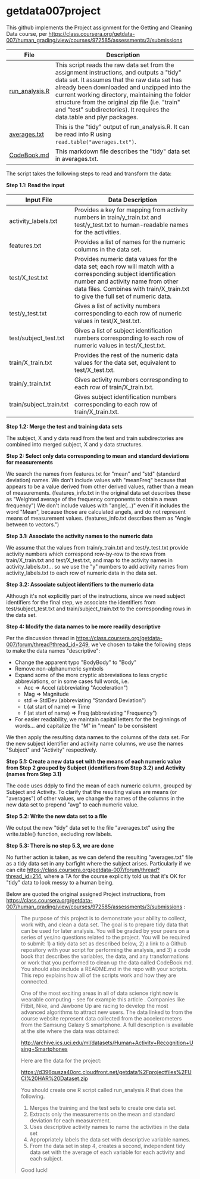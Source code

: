 getdata007project
=================

This github implements the Project assignment for the Getting and Cleaning Data course, per https://class.coursera.org/getdata-007/human_grading/view/courses/972585/assessments/3/submissions

File | Description
---- | -----------
[run_analysis.R](https://github.com/curnutt/getdata007project/blob/master/run_analysis.R) | This script reads the raw data set from the assignment instructions, and outputs a "tidy" data set. It assumes that the raw data set has already been downloaded and unzipped into the current working directory, maintaining the folder structure from the original zip file (i.e. "train" and "test" subdirectories). It requires the data.table and plyr packages.
[averages.txt](https://github.com/curnutt/getdata007project/blob/master/averages.txt) | This is the "tidy" output of run_analysis.R. It can be read into R using ```read.table("averages.txt")```.
[CodeBook.md](https://github.com/curnutt/getdata007project/blob/master/CodeBook.md) | This markdown file describes the "tidy" data set in averages.txt.

The script takes the following steps to read and transform the data:

**Step 1.1: Read the input**

Input File | Data Description
---------- | ----------------
activity\_labels.txt | Provides a key for mapping from activity numbers in train/y\_train.txt and test/y\_test.txt to human-readable names for the activities.
features.txt | Provides a list of names for the numeric columns in the data set.
test/X\_test.txt | Provides numeric data values for the data set; each row will match with a corresponding subject identification number and activity name from other data files. Combines with train/X\_train.txt to give the full set of numeric data.
test/y\_test.txt | Gives a list of activity numbers corresponding to each row of numeric values in test/X\_test.txt.
test/subject\_test.txt | Gives a list of subject identification numbers corresponding to each row of numeric values in test/X\_test.txt.
train/X\_train.txt | Provides the rest of the numeric data values for the data set, equivalent to test/X\_test.txt.
train/y\_train.txt | Gives activity numbers corresponding to each row of train/X\_train.txt.
train/subject\_train.txt | Gives subject identification numbers corresponding to each row of train/X\_train.txt.

**Step 1.2: Merge the test and training data sets**

The subject, X and y data read from the test and train subdirectories are combined into merged subject, X and y data structures.

**Step 2: Select only data corresponding to mean and standard deviations for measurements**

We search the names from features.txt for "mean" and "std" (standard deviation) names.
We don't include values with "meanFreq" because that appears to be a value derived from other derived values, rather than a mean of measurements. (features\_info.txt in the original data set describes these as "Weighted average of the frequency components to obtain a mean frequency")
We don't include values with "angle(...)" even if it includes the word "Mean", because those are calculated angels, and do not represent means of measurement values. (features\_info.txt describes them as "Angle between to vectors.")

**Step 3.1: Associate the activity names to the numeric data**

We assume that the values from train/y\_train.txt and test/y\_test.txt provide activity numbers which correspond row-by-row to the rows from train/X\_train.txt and test/X\_test.txt, and map to the activity names in activity\_labels.txt... so we use the "y" numbers to add activity names from activity\_labels.txt to each row of numeric data in the data set.

**Step 3.2: Associate subject identifiers to the numeric data**

Although it's not explicitly part of the instructions, since we need subject identifiers for the final step, we associate the identifiers from test/subject\_test.txt and train/subject\_train.txt to the corresponding rows in the data set.

**Step 4: Modify the data names to be more readily descriptive**

Per the discussion thread in https://class.coursera.org/getdata-007/forum/thread?thread_id=249, we've chosen to take the following steps to make the data names "descriptive":
* Change the apparent typo "BodyBody" to "Body"
* Remove non-alphanumeric symbols
* Expand some of the more cryptic abbreviations to less cryptic abbreviations, or in some cases full words, i.e.
    * Acc => Accel      (abbreviating "Acceleration")
    * Mag => Magnitude
    * std => StdDev     (abbreviating "Standard Deviation")
    * t (at start of name) => Time
    * f (at start of name) => Freq    (abbreviating "Frequency")
* For easier readability, we maintain capital letters for the beginnings of words... and capitalize the "M" in "mean" to be consistent

We then apply the resulting data names to the columns of the data set.
For the new subject identifier and activity name columns, we use the names "Subject" and "Activity" respectively.

**Step 5.1: Create a new data set with the means of each numeric value from Step 2 grouped by Subject (identifiers from Step 3.2) and Activity (names from Step 3.1)**

The code uses ddply to find the mean of each numeric column, grouped by Subject and Activity.
To clarify that the resulting values are means (or "averages") of other values, we change the names of the columns in the new data set to prepend "avg" to each numeric value.

**Step 5.2: Write the new data set to a file**

We output the new "tidy" data set to the file "averages.txt" using the write.table() function, excluding row labels.

**Step 5.3: There is no step 5.3, we are done**

No further action is taken, as we can defend the resulting "averages.txt" file as a tidy data set in any barfight where the subject arises.  Particularly if we can cite https://class.coursera.org/getdata-007/forum/thread?thread_id=214, where a TA for the course explicitly told us that it's OK for "tidy" data to look messy to a human being.




Below are quoted the original assigned Project instructions, from https://class.coursera.org/getdata-007/human_grading/view/courses/972585/assessments/3/submissions :
> The purpose of this project is to demonstrate your ability to collect, work with, and clean a data set. The goal is to prepare tidy data that can be used for later analysis. You will be graded by your peers on a series of yes/no questions related to the project. You will be required to submit: 1) a tidy data set as described below, 2) a link to a Github repository with your script for performing the analysis, and 3) a code book that describes the variables, the data, and any transformations or work that you performed to clean up the data called CodeBook.md. You should also include a README.md in the repo with your scripts. This repo explains how all of the scripts work and how they are connected.  
> 
> One of the most exciting areas in all of data science right now is wearable computing - see for example this article . Companies like Fitbit, Nike, and Jawbone Up are racing to develop the most advanced algorithms to attract new users. The data linked to from the course website represent data collected from the accelerometers from the Samsung Galaxy S smartphone. A full description is available at the site where the data was obtained: 
> 
> http://archive.ics.uci.edu/ml/datasets/Human+Activity+Recognition+Using+Smartphones 
> 
> Here are the data for the project: 
> 
> https://d396qusza40orc.cloudfront.net/getdata%2Fprojectfiles%2FUCI%20HAR%20Dataset.zip 
> 
> You should create one R script called run_analysis.R that does the following. 
> 1. Merges the training and the test sets to create one data set.
> 2. Extracts only the measurements on the mean and standard deviation for each measurement. 
> 3. Uses descriptive activity names to name the activities in the data set
> 4. Appropriately labels the data set with descriptive variable names. 
> 5. From the data set in step 4, creates a second, independent tidy data set with the average of each variable for each activity and each subject.
> 
> Good luck!
